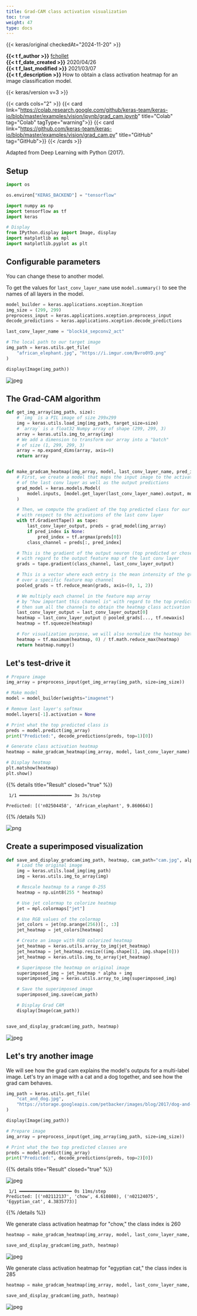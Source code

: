 ```yaml
---
title: Grad-CAM class activation visualization
toc: true
weight: 47
type: docs
---
```


{{< keras/original checkedAt="2024-11-20" >}}

**{{< t f_author >}}** [fchollet](https://twitter.com/fchollet)  
**{{< t f_date_created >}}** 2020/04/26  
**{{< t f_last_modified >}}** 2021/03/07  
**{{< t f_description >}}** How to obtain a class activation heatmap for an image classification model.

{{< keras/version v=3 >}}

{{< cards cols="2" >}}
{{< card link="https://colab.research.google.com/github/keras-team/keras-io/blob/master/examples/vision/ipynb/grad_cam.ipynb" title="Colab" tag="Colab" tagType="warning">}}
{{< card link="https://github.com/keras-team/keras-io/blob/master/examples/vision/grad_cam.py" title="GitHub" tag="GitHub">}}
{{< /cards >}}

Adapted from Deep Learning with Python (2017).

## Setup

```python
import os

os.environ["KERAS_BACKEND"] = "tensorflow"

import numpy as np
import tensorflow as tf
import keras

# Display
from IPython.display import Image, display
import matplotlib as mpl
import matplotlib.pyplot as plt
```

## Configurable parameters

You can change these to another model.

To get the values for `last_conv_layer_name` use `model.summary()` to see the names of all layers in the model.

```python
model_builder = keras.applications.xception.Xception
img_size = (299, 299)
preprocess_input = keras.applications.xception.preprocess_input
decode_predictions = keras.applications.xception.decode_predictions

last_conv_layer_name = "block14_sepconv2_act"

# The local path to our target image
img_path = keras.utils.get_file(
    "african_elephant.jpg", "https://i.imgur.com/Bvro0YD.png"
)

display(Image(img_path))
```

![jpeg](/images/examples/vision/grad_cam/grad_cam_4_0.jpg)

## The Grad-CAM algorithm

```python
def get_img_array(img_path, size):
    # `img` is a PIL image of size 299x299
    img = keras.utils.load_img(img_path, target_size=size)
    # `array` is a float32 Numpy array of shape (299, 299, 3)
    array = keras.utils.img_to_array(img)
    # We add a dimension to transform our array into a "batch"
    # of size (1, 299, 299, 3)
    array = np.expand_dims(array, axis=0)
    return array


def make_gradcam_heatmap(img_array, model, last_conv_layer_name, pred_index=None):
    # First, we create a model that maps the input image to the activations
    # of the last conv layer as well as the output predictions
    grad_model = keras.models.Model(
        model.inputs, [model.get_layer(last_conv_layer_name).output, model.output]
    )

    # Then, we compute the gradient of the top predicted class for our input image
    # with respect to the activations of the last conv layer
    with tf.GradientTape() as tape:
        last_conv_layer_output, preds = grad_model(img_array)
        if pred_index is None:
            pred_index = tf.argmax(preds[0])
        class_channel = preds[:, pred_index]

    # This is the gradient of the output neuron (top predicted or chosen)
    # with regard to the output feature map of the last conv layer
    grads = tape.gradient(class_channel, last_conv_layer_output)

    # This is a vector where each entry is the mean intensity of the gradient
    # over a specific feature map channel
    pooled_grads = tf.reduce_mean(grads, axis=(0, 1, 2))

    # We multiply each channel in the feature map array
    # by "how important this channel is" with regard to the top predicted class
    # then sum all the channels to obtain the heatmap class activation
    last_conv_layer_output = last_conv_layer_output[0]
    heatmap = last_conv_layer_output @ pooled_grads[..., tf.newaxis]
    heatmap = tf.squeeze(heatmap)

    # For visualization purpose, we will also normalize the heatmap between 0 & 1
    heatmap = tf.maximum(heatmap, 0) / tf.math.reduce_max(heatmap)
    return heatmap.numpy()
```

## Let's test-drive it

```python
# Prepare image
img_array = preprocess_input(get_img_array(img_path, size=img_size))

# Make model
model = model_builder(weights="imagenet")

# Remove last layer's softmax
model.layers[-1].activation = None

# Print what the top predicted class is
preds = model.predict(img_array)
print("Predicted:", decode_predictions(preds, top=1)[0])

# Generate class activation heatmap
heatmap = make_gradcam_heatmap(img_array, model, last_conv_layer_name)

# Display heatmap
plt.matshow(heatmap)
plt.show()
```

{{% details title="Result" closed="true" %}}

```plain
 1/1 ━━━━━━━━━━━━━━━━━━━━ 3s 3s/step

Predicted: [('n02504458', 'African_elephant', 9.860664)]
```

{{% /details %}}

![png](/images/examples/vision/grad_cam/grad_cam_8_3.png)

## Create a superimposed visualization

```python
def save_and_display_gradcam(img_path, heatmap, cam_path="cam.jpg", alpha=0.4):
    # Load the original image
    img = keras.utils.load_img(img_path)
    img = keras.utils.img_to_array(img)

    # Rescale heatmap to a range 0-255
    heatmap = np.uint8(255 * heatmap)

    # Use jet colormap to colorize heatmap
    jet = mpl.colormaps["jet"]

    # Use RGB values of the colormap
    jet_colors = jet(np.arange(256))[:, :3]
    jet_heatmap = jet_colors[heatmap]

    # Create an image with RGB colorized heatmap
    jet_heatmap = keras.utils.array_to_img(jet_heatmap)
    jet_heatmap = jet_heatmap.resize((img.shape[1], img.shape[0]))
    jet_heatmap = keras.utils.img_to_array(jet_heatmap)

    # Superimpose the heatmap on original image
    superimposed_img = jet_heatmap * alpha + img
    superimposed_img = keras.utils.array_to_img(superimposed_img)

    # Save the superimposed image
    superimposed_img.save(cam_path)

    # Display Grad CAM
    display(Image(cam_path))


save_and_display_gradcam(img_path, heatmap)
```

![jpeg](/images/examples/vision/grad_cam/grad_cam_10_0.jpg)

## Let's try another image

We will see how the grad cam explains the model's outputs for a multi-label image. Let's try an image with a cat and a dog together, and see how the grad cam behaves.

```python
img_path = keras.utils.get_file(
    "cat_and_dog.jpg",
    "https://storage.googleapis.com/petbacker/images/blog/2017/dog-and-cat-cover.jpg",
)

display(Image(img_path))

# Prepare image
img_array = preprocess_input(get_img_array(img_path, size=img_size))

# Print what the two top predicted classes are
preds = model.predict(img_array)
print("Predicted:", decode_predictions(preds, top=2)[0])
```

{{% details title="Result" closed="true" %}}

![jpeg](/images/examples/vision/grad_cam/grad_cam_12_0.jpg)

```plain
 1/1 ━━━━━━━━━━━━━━━━━━━━ 0s 11ms/step
Predicted: [('n02112137', 'chow', 4.610808), ('n02124075', 'Egyptian_cat', 4.3835773)]
```

{{% /details %}}

We generate class activation heatmap for "chow," the class index is 260

```python
heatmap = make_gradcam_heatmap(img_array, model, last_conv_layer_name, pred_index=260)

save_and_display_gradcam(img_path, heatmap)
```

![jpeg](/images/examples/vision/grad_cam/grad_cam_14_0.jpg)

We generate class activation heatmap for "egyptian cat," the class index is 285

```python
heatmap = make_gradcam_heatmap(img_array, model, last_conv_layer_name, pred_index=285)

save_and_display_gradcam(img_path, heatmap)
```

![jpeg](/images/examples/vision/grad_cam/grad_cam_16_0.jpg)
